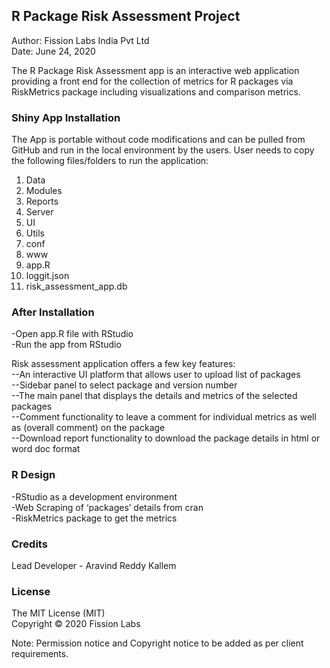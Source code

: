 ## R Package Risk Assessment Project

Author: Fission Labs India Pvt Ltd<br>
Date: June 24, 2020

The R Package Risk Assessment app is an interactive web application providing a front end for the collection of metrics for R packages via RiskMetrics package including visualizations and comparison metrics.

### Shiny App Installation
The App is portable without code modifications and can be pulled from GitHub and run in the local environment by the users. User needs to copy the following files/folders to run the application:<br>

1. Data
2. Modules
3. Reports
4. Server
5. UI
6. Utils
7. conf
8. www
9. app.R
10. loggit.json
11. risk_assessment_app.db

### After Installation
-Open app.R file with RStudio<br>
-Run the app from RStudio


Risk assessment application offers a few key features:<br>
     --An interactive UI platform that allows user to upload list of packages<br>
     --Sidebar panel to select package and version number<br>
     --The main panel that displays the details and metrics of the selected packages<br> 
     --Comment functionality to leave a comment for individual metrics as well as (overall comment) on the package<br>
     --Download report functionality to download the package details in html or word doc format

### R Design
-RStudio as a development environment<br>
-Web Scraping of ‘packages’ details from cran<br>
-RiskMetrics package to get the metrics

### Credits
Lead Developer - Aravind Reddy Kallem

### License
The MIT License (MIT)<br>
Copyright © 2020 Fission Labs
 
Note: Permission notice and Copyright notice to be added as per client requirements.

